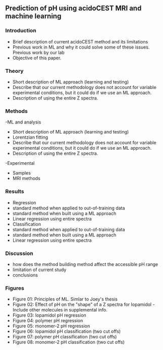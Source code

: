 ## Prediction of pH using acidoCEST MRI and machine learning

### Introduction
- Brief description of current acidoCEST method and its limitations
- Previous work in ML and why it could solve some of these issues. Previous work
by our lab
- Objective of this paper.

### Theory
- Short description of ML approach (learning and testing)
- Describe that our current methodology does not account for variable
experimental conditions, but it could do if we use an ML approach.
- Description of using the entire Z spectra.

### Methods
-ML and analysis
- Short description of ML approach (learning and testing)
- Lorentzian fitting
- Describe that our current methodology does not account for variable
experimental conditions, but it could do if we use an ML approach.
- Description of using the entire Z spectra.

-Experimental
- Samples
- MRI methods

### Results
- Regression
- standard method when applied to out-of-training data
- standard method when built using a ML approach
- Linear regression using entire spectra
- Classification
- standard method when applied to out-of-training data
- standard method when built using a ML approach
- Linear regression using entire spectra

### Discussion

- how does the method building method affect the accessible pH range
- limitation of current study
- conclusions

### Figures
- Figure 01: Principles of ML. Simlar to Joey&#39;s thesis
- Figure 02: Effect of pH on the &quot;shape&quot; of a Z spectra for Iopamidol - Include other
molecules in supplemental info.
- Figure 03: Iopamidol pH regression
- Figure 04: polymer pH regression
- Figure 05: monomer-2 pH regression
- Figure 06: Iopamidol pH classification (two cut offs)
- Figure 07: polymer pH classification (two cut offs)
- Figure 08: monomer-2 pH classification (two cut offs)
